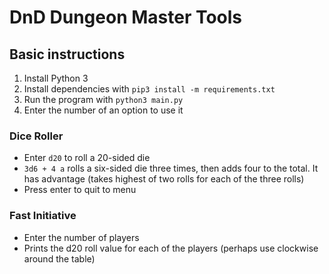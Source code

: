 # DnD Dungeon Master Tools
## Basic instructions
1. Install Python 3 
2. Install dependencies with `pip3 install -m requirements.txt`
3. Run the program with `python3 main.py`
4. Enter the number of an option to use it
### Dice Roller
- Enter `d20` to roll a 20-sided die
- `3d6 + 4 a` rolls a six-sided die three times, then adds four to the total. It has advantage (takes highest of two rolls for each of the three rolls)
- Press enter to quit to menu
### Fast Initiative
- Enter the number of players
- Prints the d20 roll value for each of the players (perhaps use clockwise around the table)